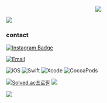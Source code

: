 <p align="center">

<img src="https://capsule-render.vercel.app/api?type=waving&color=bef7b7&height=150&section=header&text=Welcome!&nbsp;&nbsp;&nbsp;💻📱&fontSize=60&fontColor=ffffff"/>

<a href="https://hits.seeyoufarm.com"><img src="https://hits.seeyoufarm.com/api/count/incr/badge.svg?url=https%3A%2F%2Fgithub.com%2Fjoho2022&count_bg=%2379C83D&title_bg=%23555555&icon=&icon_color=%23E7E7E7&title=hits&edge_flat=false"/></a>

<p align="center">

### contact
[![Instagram Badge](https://img.shields.io/badge/-hosamasama-E4405F?style=for-the-badge&logo=Instagram&logoColor=white&link=https://www.instagram.com/hosamasama)](https://www.instagram.com/hosamasama)

[![Email](https://img.shields.io/badge/naver-josama1997%40naver.com-03C75A?style=for-the-badge&logo=naver&logoColor=white)](mailto:josama1997@naver.com)

</p>


<p>
    <!-- iOS -->
    <img alt="iOS" src="https://img.shields.io/badge/iOS-000000?style=for-the-badge&logo=ios&logoColor=white"/>
    <!-- Swift -->
    <img alt="Swift" src="https://img.shields.io/badge/Swift-F05138?style=for-the-badge&logo=swift&logoColor=white"/>
    <!-- Xcode -->
    <img alt="Xcode" src="https://img.shields.io/badge/Xcode-007ACC?style=for-the-badge&logo=xcode&logoColor=white"/>
    <!-- CocoaPods -->
    <img alt="CocoaPods" src="https://img.shields.io/badge/CocoaPods-EE3322?style=for-the-badge&logo=cocoapods&logoColor=white"/>
</p>

<p align="center">

  [![Solved.ac프로필](http://mazassumnida.wtf/api/v2/generate_badge?boj=hosama)](https://solved.ac/hosama)
  <img src="https://github-readme-stats.vercel.app/api?username=joho2022&show_icons=true&theme=merko" />
</p>



<img src="https://capsule-render.vercel.app/api?type=waving&color=bef7b7&height=130&section=footer&fontSize=90&fontColor=ffffff"/>
  
</p>







<!--
**joho2022/joho2022** is a ✨ _special_ ✨ repository because its `README.md` (this file) appears on your GitHub profile.

Here are some ideas to get you started:

- 🔭 I’m currently working on ...
- 🌱 I’m currently learning ...
- 👯 I’m looking to collaborate on ...
- 🤔 I’m looking for help with ...
- 💬 Ask me about ...
- 📫 How to reach me: ...
- 😄 Pronouns: ...
- ⚡ Fun fact: ...
-->

